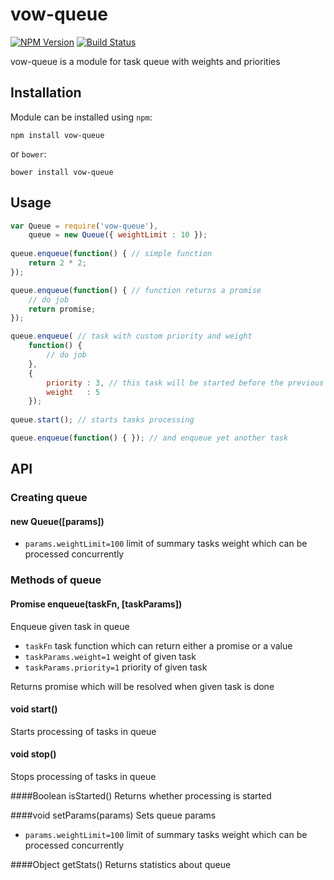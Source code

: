 # vow-queue
[![NPM Version](https://img.shields.io/npm/v/vidom.svg?style=flat-square)](https://www.npmjs.com/package/vow-queue)
[![Build Status](https://img.shields.io/travis/dfilatov/vow-queue/master.svg?style=flat-square)](https://travis-ci.org/dfilatov/vow-queue/branches)

vow-queue is a module for task queue with weights and priorities

Installation
------------

Module can be installed using `npm`:

```
npm install vow-queue
```

or `bower`:

```
bower install vow-queue
```

Usage
-----

````javascript
var Queue = require('vow-queue'),
    queue = new Queue({ weightLimit : 10 });
    
queue.enqueue(function() { // simple function
    return 2 * 2;
});

queue.enqueue(function() { // function returns a promise
    // do job
    return promise;
});

queue.enqueue( // task with custom priority and weight
    function() {
        // do job
    },
    {
        priority : 3, // this task will be started before the previous two
        weight   : 5
    });
    
queue.start(); // starts tasks processing

queue.enqueue(function() { }); // and enqueue yet another task
````

API
-----
### Creating queue
#### new Queue([params])
  * `params.weightLimit=100` limit of summary tasks weight which can be processed concurrently

### Methods of queue
#### Promise enqueue(taskFn, [taskParams])
Enqueue given task in queue
  * `taskFn` task function which can return either a promise or a value
  * `taskParams.weight=1` weight of given task
  * `taskParams.priority=1` priority of given task

Returns promise which will be resolved when given task is done

#### void start()
Starts processing of tasks in queue

#### void stop()
Stops processing of tasks in queue

####Boolean isStarted()
Returns whether processing is started

####void setParams(params)
Sets queue params
* `params.weightLimit=100` limit of summary tasks weight which can be processed concurrently

####Object getStats()
Returns statistics about queue
